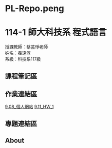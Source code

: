 # PL-Repo.peng

# 114-1 師大科技系 程式語言

授課教師：蔡芸琤老師          
姓名：茬遠淳           
系級：科技系117級              

## 課程筆記區

## 作業連結區
[9.08_個人網站](https://github.com/Yuan-Chun-Chih/9.08)
[9.11_HW_1](https://github.com/Yuan-Chun-Chih/HW_1)
## 專題連結區

## About
